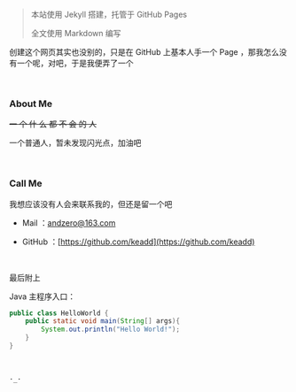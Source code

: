 <br/>

> 本站使用 Jekyll 搭建，托管于 GitHub Pages 
>
> 全文使用 Markdown 编写

创建这个网页其实也没别的，只是在 GitHub 上基本人手一个 Page ，那我怎么没有一个呢，对吧，于是我便弄了一个

<br/>

### About Me

~~一 个 什 么 都 不 会 的 人~~

一个普通人，暂未发现闪光点，加油吧

<br/>

### Call Me

我想应该没有人会来联系我的，但还是留一个吧


+ Mail ：andzero@163.com

+ GitHub ：[https://github.com/keadd](https://github.com/keadd)

<br/>

最后附上

Java 主程序入口：

```java
public class HelloWorld {
    public static void main(String[] args){
        System.out.println("Hello World!");
    }
}
```

<br/>

`·_·`

